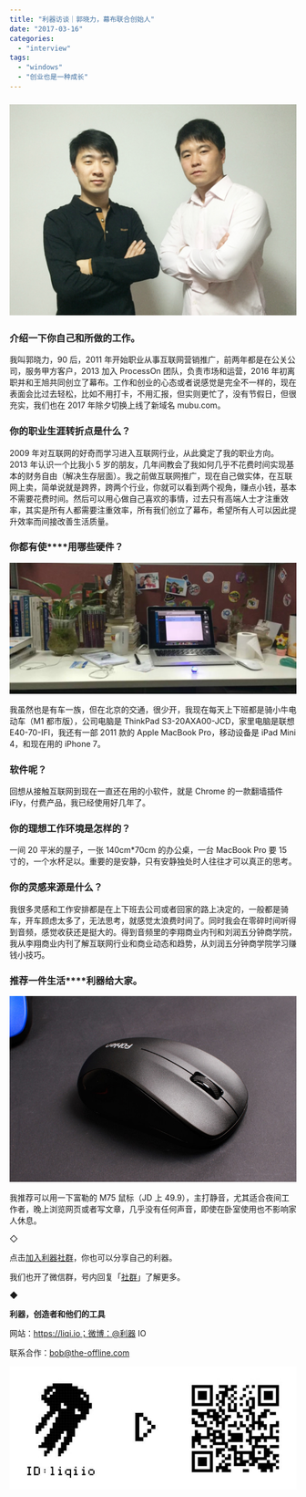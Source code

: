 ```yaml
---
title: "利器访谈｜郭晓力，幕布联合创始人"
date: "2017-03-16"
categories: 
  - "interview"
tags: 
  - "windows"
  - "创业也是一种成长"
---
```


### ![6912f5d62340628af27f503adc74b5d4](/images/55333.jpg)

### **​介绍一下你自己和所做的工作。**

我叫郭晓力，90 后，2011 年开始职业从事互联网营销推广，前两年都是在公关公司，服务甲方客户，2013 加入 ProcessOn 团队，负责市场和运营，2016 年初离职并和王旭共同创立了幕布。工作和创业的心态或者说感觉是完全不一样的，现在表面会比过去轻松，比如不用打卡，不用汇报，但实则更忙了，没有节假日，但很充实，我们也在 2017 年除夕切换上线了新域名 mubu.com。

### **你的职业生涯转折点是什么？**

2009 年对互联网的好奇而学习进入互联网行业，从此奠定了我的职业方向。2013 年认识一个比我小 5 岁的朋友，几年间教会了我如何几乎不花费时间实现基本的财务自由（解决生存层面）。我之前做互联网推广，现在自己做实体，在互联网上卖，简单说就是跨界，跨两个行业，你就可以看到两个视角，赚点小钱，基本不需要花费时间。然后可以用心做自己喜欢的事情，过去只有高端人士才注重效率，其实是所有人都需要注重效率，所有我们创立了幕布，希望所有人可以因此提升效率而间接改善生活质量。

### **你都有使****用哪些硬件？**

![0](/images/78602.jpg)

我虽然也是有车一族，但在北京的交通，很少开，我现在每天上下班都是骑小牛电动车（M1 都市版），公司电脑是 ThinkPad S3-20AXA00-JCD，家里电脑是联想 E40-70-IFI，我还有一部 2011 款的 Apple MacBook Pro，移动设备是 iPad Mini 4，和现在用的 iPhone 7。

### **软件呢？**

回想从接触互联网到现在一直还在用的小软件，就是 Chrome 的一款翻墙插件 iFly，付费产品，我已经使用好几年了。

### **你的理想工作环境是怎样的？**

一间 20 平米的屋子，一张 140cm\*70cm 的办公桌，一台 MacBook Pro 要 15 寸的，一个水杯足以。重要的是安静，只有安静独处时人往往才可以真正的思考。

### **你的灵感来源是什么？**

我很多灵感和工作安排都是在上下班去公司或者回家的路上决定的，一般都是骑车，开车顾虑太多了，无法思考，就感觉太浪费时间了。同时我会在零碎时间听得到音频，感觉收获还是挺大的。得到音频里的李翔商业内刊和刘润五分钟商学院，我从李翔商业内刊了解互联网行业和商业动态和趋势，从刘润五分钟商学院学习赚钱小技巧。

### **推荐一件生活****利器给大家。**

![T2AKJuXC8aXXXXXXXX_!!726796083](/images/30802.jpg)

我推荐可以用一下富勒的 M75 鼠标（JD 上 49.9），主打静音，尤其适合夜间工作者，晚上浏览网页或者写文章，几乎没有任何声音，即使在卧室使用也不影响家人休息。

◇

点击[加入利器社群](https://mp.weixin.qq.com/s?__biz=MzA3NTgzNzU2NQ==&mid=210705975&idx=2&sn=6d36817975e19bd13b345639a49e14df&scene=21#wechat_redirect)，你也可以分享自己的利器。

我们也开了微信群，号内回复「[社群](https://mp.weixin.qq.com/s?__biz=MzA3NTgzNzU2NQ==&mid=2653410556&idx=1&sn=548d0c0af165d594652a82eb55027477&chksm=84b90deeb3ce84f870dd9831e8e57d4e3326a8de08d30895c95797f74e17ae0ce3f2f41505c4&scene=21#wechat_redirect)」了解更多。

◆

**利器，创造者和他们的工具**

网站：https://liqi.io；微博：@利器 IO

联系合作：bob@the-offline.com

![20150914.QR](/images/15623.jpg)
